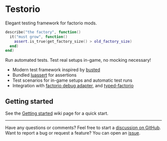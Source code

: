# Testorio

Elegant testing framework for factorio mods.

```lua
describe("the factory", function()
  it("must grow", function()
    assert.is_true(get_factory_size() > old_factory_size)
  end)
end)

```

Run automated tests. Test real setups in-game, no mocking necessary!

- Modern test framework inspired by [busted](https://olivinelabs.com/busted/)
- Bundled [luassert](https://github.com/Olivine-Labs/luassert) for assertions
- Test scenarios for in-game setups and automatic test runs
- Integration with [factorio debug adapter](https://github.com/justarandomgeek/vscode-factoriomod-debug), and [typed-factorio](https://github.com/GlassBricks/typed-factorio)

## Getting started

See the [Getting started](https://github.com/GlassBricks/Testorio/wiki/Getting-Started) wiki page for a quick start.

---

Have any questions or comments? Feel free to start a [discussion on GitHub](https://github.com/GlassBricks/Testorio/discussions). Want to report a bug or request a feature? You can open an [issue](https://github.com/GlassBricks/Testorio/issues).
